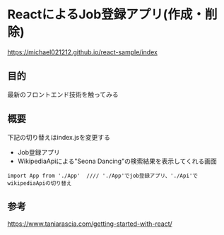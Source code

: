 # ReactによるJob登録アプリ(作成・削除)
https://michael021212.github.io/react-sample/index

## 目的
最新のフロントエンド技術を触ってみる

## 概要
下記の切り替えはindex.jsを変更する
* Job登録アプリ
* WikipediaApiによる"Seona Dancing"の検索結果を表示してくれる画面


```
import App from './App'  //// './App'でjob登録アプリ、'./Api'でwikipediaApiの切り替え
```

## 参考
https://www.taniarascia.com/getting-started-with-react/
